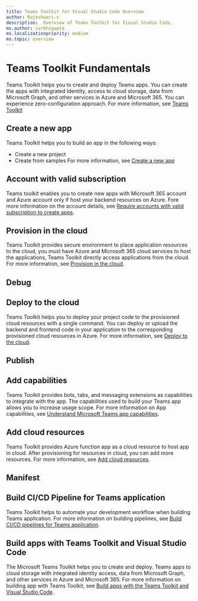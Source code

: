 ```yaml
---
title: Teams Toolkit for Visual Studio Code Overview
author: Rajeshwari-v
description:  Overview of Teams Toolkit for Visual Studio Code.
ms.author: surbhigupta
ms.localizationpriority: medium
ms.topic: overview
---
```


# Teams Toolkit Fundamentals

Teams Toolkit helps you to create and deploy Teams apps. You can create the apps with integrated Identity, access to cloud storage, data from Microsoft Graph, and other services in Azure and Microsoft 365. You can experience zero-configuration approach. For more information, see [Teams Toolkit](teams-toolkit-fundamentals.md)

## Create a new app

Teams Toolkit helps you to build an app in the following ways:

* Create a new project
* Create from samples
For more information, see [Create a new app](create-new-project.md)

## Account with valid subscription

Teams toolkit enables you to create new apps with Microsoft 365 account and Azure account only if host your backend resources on Azure. Fore more information on the account details, see [Require accounts with valid subscription to create apps](require-accounts-to-create-apps.md).

## Provision in the cloud

Teams Toolkit provides secure environment to place application resources to the cloud, you must have Azure and Microsoft 365 cloud services to host the applications, Teams Toolkit directly access applications from the cloud. For more information, see [Provision in the cloud](provision-in-the-cloud.md).

## Debug


## Deploy to the cloud

Teams Toolkit helps you to deploy your project code to the provisioned cloud resources with a single command. You can deploy or upload the backend and frontend code in your application to the corresponding provisioned cloud resources in Azure. For more information, see [Deploy to the cloud](deploy-to-the-cloud.md).

## Publish

## Add capabilities

Teams Toolkit provides bots, tabs, and messaging extensions as capabilities to integrate with the app. The capabilities used to build your Teams app allows you to increase usage scope. For more information on App capabilities, see  [Understand Microsoft Teams app capabilities](../concepts/capabilities-overview.md).


## Add cloud resources

Teams Toolkit provides Azure function app as a cloud resource to host app in cloud. After provisioning for resources in cloud, you can add more resources. For more information, see [Add cloud resources](add-cloud-resources.md).

## Manifest

## Build CI/CD Pipeline for Teams application

Teams Toolkit helps to automate your development workflow when building Teams application. For more information on building pipelines, see [Build CI/CD pipelines for Teams application](build-pipelines.md).

## Build apps with Teams Toolkit and Visual Studio Code

The Microsoft Teams Toolkit helps you to create and deploy. Teams apps to cloud storage with integrated identity access, data from Microsoft Graph, and other services in Azure and Microsoft 365. For more information on building app with Teams Toolkit, see [Build apps with the Teams Toolkit and Visual Studio Code](visual-studio-code-overview.md).

